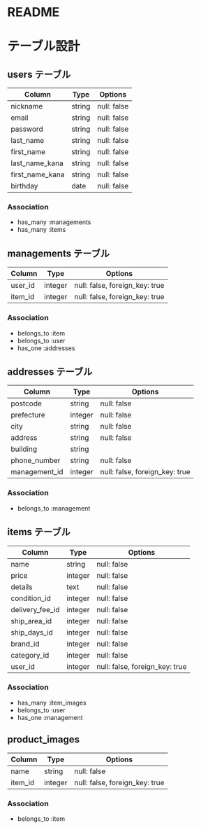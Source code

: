 # README

# テーブル設計

## users テーブル

| Column          | Type   | Options     |
| --------------- | ------ | ----------- |
| nickname        | string | null: false |
| email           | string | null: false |
| password        | string | null: false |
| last_name       | string | null: false |
| first_name      | string | null: false |
| last_name_kana  | string | null: false |
| first_name_kana | string | null: false |
| birthday        | date   | null: false |

### Association

- has_many :managements
- has_many :items

## managements テーブル

| Column       | Type    | Options                        |
| -------------| ------- | ------------------------------ |
| user_id      | integer | null: false, foreign_key: true |
| item_id      | integer | null: false, foreign_key: true |

### Association

- belongs_to :item
- belongs_to :user
- has_one :addresses


## addresses テーブル

| Column          | Type       | Options                        |
| --------------- | ---------- | ------------------------------ |
| postcode        | string     | null: false                    |
| prefecture      | integer    | null: false                    |
| city            | string     | null: false                    |
| address         | string     | null: false                    |
| building        | string     |                                |
| phone_number    | string     | null: false                    |
| management_id   | integer    | null: false, foreign_key: true |
 

### Association

- belongs_to :management

## items テーブル

| Column          | Type       | Options                        |
| --------------- | ---------- | ------------------------------ |
| name            | string     | null: false                    |
| price           | integer    | null: false                    |
| details         | text       | null: false                    |
| condition_id    | integer    | null: false                    |
| delivery_fee_id | integer    | null: false                    | 
| ship_area_id    | integer    | null: false                    |
| ship_days_id    | integer    | null: false                    |
| brand_id        | integer    | null: false                    |
| category_id     | integer    | null: false                    |
| user_id         | integer    | null: false, foreign_key: true |


### Association

- has_many :item_images
- belongs_to :user
- has_one :management

## product_images

| Column      | Type       | Options                        |
| ------------| ---------- | ------------------------------ |
| name        | string     | null: false                    |
| item_id     | integer    | null: false, foreign_key: true |

### Association

- belongs_to :item